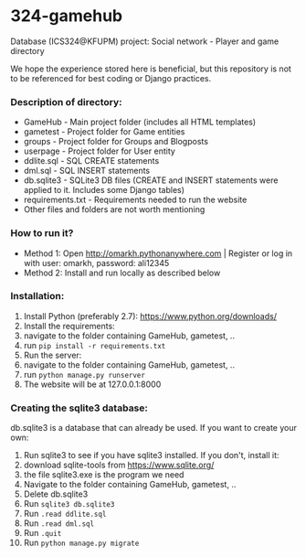 # 324-gamehub
Database (ICS324@KFUPM) project: Social network - Player and game directory

We hope the experience stored here is beneficial, but this repository is not to be referenced for best coding or Django practices.

### Description of directory:
- GameHub - Main project folder (includes all HTML templates)
- gametest - Project folder for Game entities
- groups - Project folder for Groups and Blogposts
- userpage - Project folder for User entity
- ddlite.sql - SQL CREATE statements
- dml.sql - SQL INSERT statements
- db.sqlite3 - SQLite3 DB files (CREATE and INSERT statements were applied to it. Includes some Django tables)
- requirements.txt - Requirements needed to run the website
- Other files and folders are not worth mentioning

### How to run it?
- Method 1: Open http://omarkh.pythonanywhere.com | Register or log in with user: omarkh, password: ali12345
- Method 2: Install and run locally as described below

### Installation:
1. Install Python (preferably 2.7): https://www.python.org/downloads/
2. Install the requirements:
  1. navigate to the folder containing GameHub, gametest, ..
  2. run `pip install -r requirements.txt`
3. Run the server:
  1. navigate to the folder containing GameHub, gametest, ..
  2. run `python manage.py runserver`
4. The website will be at 127.0.0.1:8000

### Creating the sqlite3 database:
db.sqlite3 is a database that can already be used. If you want to create your own:

1. Run sqlite3 to see if you have sqlite3 installed. If you don't, install it:
  1. download sqlite-tools from https://www.sqlite.org/
  2. the file sqlite3.exe is the program we need
2. Navigate to the folder containing GameHub, gametest, ..
3. Delete db.sqlite3
4. Run `sqlite3 db.sqlite3`
5. Run `.read ddlite.sql`
6. Run `.read dml.sql`
7. Run `.quit`
8. Run `python manage.py migrate`
